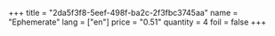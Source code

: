+++
title = "2da5f3f8-5eef-498f-ba2c-2f3fbc3745aa"
name = "Ephemerate"
lang = ["en"]
price = "0.51"
quantity = 4
foil = false
+++
